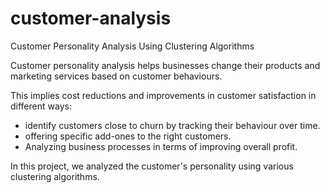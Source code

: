 # customer-analysis
Customer Personality Analysis Using Clustering Algorithms


Customer personality analysis helps businesses change their products and marketing services based on customer behaviours.

This implies cost reductions and improvements in customer satisfaction  in different ways:
- identify customers close to churn by tracking their behaviour over time.
- offering specific add-ones to the right customers.
- Analyzing business processes in terms of  improving overall profit.

In this project, we analyzed the customer's personality using various clustering algorithms.

